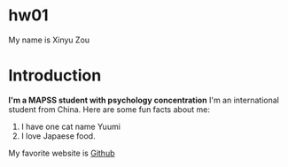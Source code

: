 # hw01

My name is Xinyu Zou

# Introduction

**I'm a MAPSS student with psychology concentration** I'm an international student from China. Here are some fun facts about me:

1. I have one cat name Yuumi
2. I love Japaese food.

My favorite website is [Github](https://github.com/)


